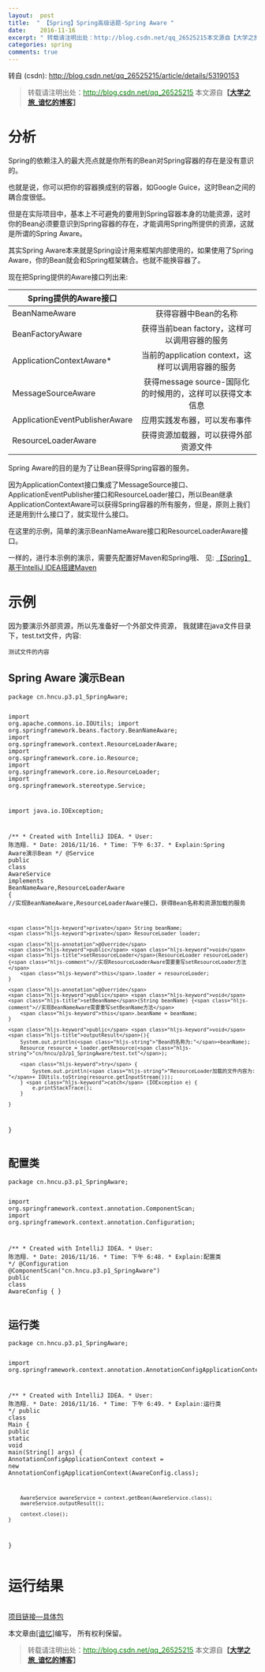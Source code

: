```yaml
---
layout:  post
title:  " 【Spring】Spring高级话题-Spring Aware "
date:    2016-11-16
excerpt: " 转载请注明出处：http://blog.csdn.net/qq_26525215本文源自【大学之旅_谙忆的博客】分析Spring的依赖注入的最大亮点就是你所有的Bean对Spring容器的存在是没有意识的。也就是说，你可以把你的容器换成别的容器，如GoogleGuice，这时Bean之间的耦合度很低。但是在实际项目中，基本上不可避免的要用到Spring容器本身的功能资源，这时你的Bean必须要意识到Spring容器的存在，才能调用Spring所提供的资源，这就是所谓的SpringAware。其实SpringAware本来就是Spring设计用来框架内部使用的，如果使用了SpringAware，你的Bean就会和Spring框架耦合。也就不能换容器了。现在把Spring提供的Aware接口列出来:Spring提供的Aware接口BeanNameAware获得容器中Bean的名称BeanFactoryAware获得当前beanfactory，这样可以调用容器的服务ApplicationContextAware*当前的applicationcontext，这样可以调用容器的服务MessageSourceAware获得messagesource-国际化的时候用的，这样可以获得文本信息ApplicationEventPublisherAware应用实践发布器，可以发布事件ResourceLoaderAware获得资源加载器，可以获得外部资源文件SpringAware的目的是为了让Bean获得Spring容器的服务。因为ApplicationContext接口集成了MessageSource接口、ApplicationEventPublisher接口和ResourceLoader接口，所以Bean继承ApplicationContextAware可以获得Spring容器的所有服务，但是，原则上我们还是用到什么接口了，就实现什么接口。在这里的示例，简单的演示BeanNameAware接口和ResourceLoaderAware接口。一样的，进行本示例的演示，需要先配置好Maven和Spring哦、见:【Spring】基于IntelliJIDEA搭建Maven示例因为要演示外部资源，所以先准备好一个外部文件资源，我就建在java文件目录下，test.txt文件，内容:测试文件的内容SpringAware演示Beanpackagecn.hncu.p3.p1_SpringAware;importorg.apache.commons.io.IOUtils;import... "
categories: spring 
comments: true
---
```

转自 (csdn): http://blog.csdn.net/qq_26525215/article/details/53190153
<div class="markdown_views">
 <blockquote cite="陈浩翔"> 
  <p>转载请注明出处：<a href="http://blog.csdn.net/qq_26525215"><font color="green">http://blog.csdn.net/qq_26525215</font></a> 本文源自<strong>【<a href="http://blog.csdn.net/qq_26525215" target="_blank">大学之旅_谙忆的博客</a>】</strong></p> 
 </blockquote> 
 <h1 id="分析">分析</h1> 
 <p>Spring的依赖注入的最大亮点就是你所有的Bean对Spring容器的存在是没有意识的。</p> 
 <p>也就是说，你可以把你的容器换成别的容器，如Google Guice，这时Bean之间的耦合度很低。</p> 
 <p>但是在实际项目中，基本上不可避免的要用到Spring容器本身的功能资源，这时你的Bean必须要意识到Spring容器的存在，才能调用Spring所提供的资源，这就是所谓的Spring Aware。</p> 
 <p>其实Spring Aware本来就是Spring设计用来框架内部使用的，如果使用了Spring Aware，你的Bean就会和Spring框架耦合。也就不能换容器了。</p> 
 <p>现在把Spring提供的Aware接口列出来:</p> 
 <table> 
  <thead> 
   <tr> 
    <th>Spring提供的Aware接口</th> 
    <th align="center"></th> 
   </tr> 
  </thead> 
  <tbody>
   <tr> 
    <td>BeanNameAware</td> 
    <td align="center">获得容器中Bean的名称</td> 
   </tr> 
   <tr> 
    <td>BeanFactoryAware</td> 
    <td align="center">获得当前bean factory，这样可以调用容器的服务</td> 
   </tr> 
   <tr> 
    <td>ApplicationContextAware*</td> 
    <td align="center">当前的application context，这样可以调用容器的服务</td> 
   </tr> 
   <tr> 
    <td>MessageSourceAware</td> 
    <td align="center">获得message source-国际化的时候用的，这样可以获得文本信息</td> 
   </tr> 
   <tr> 
    <td>ApplicationEventPublisherAware</td> 
    <td align="center">应用实践发布器，可以发布事件</td> 
   </tr> 
   <tr> 
    <td>ResourceLoaderAware</td> 
    <td align="center">获得资源加载器，可以获得外部资源文件</td> 
   </tr> 
  </tbody>
 </table> 
 <p>Spring Aware的目的是为了让Bean获得Spring容器的服务。</p> 
 <p>因为ApplicationContext接口集成了MessageSource接口、ApplicationEventPublisher接口和ResourceLoader接口，所以Bean继承ApplicationContextAware可以获得Spring容器的所有服务，但是，原则上我们还是用到什么接口了，就实现什么接口。</p> 
 <p>在这里的示例，简单的演示BeanNameAware接口和ResourceLoaderAware接口。</p> 
 <p>一样的，进行本示例的演示，需要先配置好Maven和Spring哦、  见:  <a href="http://blog.csdn.net/qq_26525215/article/details/53010442" target="_blank">【Spring】基于IntelliJ IDEA搭建Maven</a></p> 
 <h1 id="示例">示例</h1> 
 <p>因为要演示外部资源，所以先准备好一个外部文件资源，  我就建在java文件目录下，test.txt文件，内容:</p> 
 <pre class="prettyprint"><code class=" hljs ">测试文件的内容</code></pre> 
 <h2 id="spring-aware-演示bean">Spring Aware 演示Bean</h2> 
 <pre class="prettyprint"><code class=" hljs java"><span class="hljs-keyword">package</span> cn.hncu.p3.p1_SpringAware;

<span class="hljs-keyword">import</span> org.apache.commons.io.IOUtils;
<span class="hljs-keyword">import</span> org.springframework.beans.factory.BeanNameAware;
<span class="hljs-keyword">import</span> org.springframework.context.ResourceLoaderAware;
<span class="hljs-keyword">import</span> org.springframework.core.io.Resource;
<span class="hljs-keyword">import</span> org.springframework.core.io.ResourceLoader;
<span class="hljs-keyword">import</span> org.springframework.stereotype.Service;

<span class="hljs-keyword">import</span> java.io.IOException;

<span class="hljs-javadoc">/** * Created with IntelliJ IDEA. * User: 陈浩翔. * Date: 2016/11/16. * Time: 下午 6:37. * Explain:Spring Aware演示Bean */</span>
<span class="hljs-annotation">@Service</span>
<span class="hljs-keyword">public</span> <span class="hljs-class"><span class="hljs-keyword">class</span> <span class="hljs-title">AwareService</span> <span class="hljs-keyword">implements</span> <span class="hljs-title">BeanNameAware</span>,<span class="hljs-title">ResourceLoaderAware</span> {</span>
    <span class="hljs-comment">//实现BeanNameAware,ResourceLoaderAware接口，获得Bean名称和资源加载的服务</span>

    <span class="hljs-keyword">private</span> String beanName;
    <span class="hljs-keyword">private</span> ResourceLoader loader;

    <span class="hljs-annotation">@Override</span>
    <span class="hljs-keyword">public</span> <span class="hljs-keyword">void</span> <span class="hljs-title">setResourceLoader</span>(ResourceLoader resourceLoader) {<span class="hljs-comment">//实现ResourceLoaderAware需要重写setResourceLoader方法</span>
        <span class="hljs-keyword">this</span>.loader = resourceLoader;
    }

    <span class="hljs-annotation">@Override</span>
    <span class="hljs-keyword">public</span> <span class="hljs-keyword">void</span> <span class="hljs-title">setBeanName</span>(String beanName) {<span class="hljs-comment">//实现BeanNameAware需要重写setBeanName方法</span>
        <span class="hljs-keyword">this</span>.beanName = beanName;
    }

    <span class="hljs-keyword">public</span> <span class="hljs-keyword">void</span> <span class="hljs-title">outputResult</span>(){
        System.out.println(<span class="hljs-string">"Bean的名称为:"</span>+beanName);
        Resource resource = loader.getResource(<span class="hljs-string">"cn/hncu/p3/p1_SpringAware/test.txt"</span>);

        <span class="hljs-keyword">try</span> {
            System.out.println(<span class="hljs-string">"ResourceLoader加载的文件内容为: "</span>+ IOUtils.toString(resource.getInputStream()));
        } <span class="hljs-keyword">catch</span> (IOException e) {
            e.printStackTrace();
        }

    }

}
</code></pre> 
 <h2 id="配置类">配置类</h2> 
 <pre class="prettyprint"><code class=" hljs java"><span class="hljs-keyword">package</span> cn.hncu.p3.p1_SpringAware;

<span class="hljs-keyword">import</span> org.springframework.context.annotation.ComponentScan;
<span class="hljs-keyword">import</span> org.springframework.context.annotation.Configuration;

<span class="hljs-javadoc">/** * Created with IntelliJ IDEA. * User: 陈浩翔. * Date: 2016/11/16. * Time: 下午 6:48. * Explain:配置类 */</span>
<span class="hljs-annotation">@Configuration</span>
<span class="hljs-annotation">@ComponentScan</span>(<span class="hljs-string">"cn.hncu.p3.p1_SpringAware"</span>)
<span class="hljs-keyword">public</span> <span class="hljs-class"><span class="hljs-keyword">class</span> <span class="hljs-title">AwareConfig</span> {</span>
}
</code></pre> 
 <h2 id="运行类">运行类</h2> 
 <pre class="prettyprint"><code class=" hljs java"><span class="hljs-keyword">package</span> cn.hncu.p3.p1_SpringAware;

<span class="hljs-keyword">import</span> org.springframework.context.annotation.AnnotationConfigApplicationContext;

<span class="hljs-javadoc">/** * Created with IntelliJ IDEA. * User: 陈浩翔. * Date: 2016/11/16. * Time: 下午 6:49. * Explain:运行类 */</span>
<span class="hljs-keyword">public</span> <span class="hljs-class"><span class="hljs-keyword">class</span> <span class="hljs-title">Main</span> {</span>
    <span class="hljs-keyword">public</span> <span class="hljs-keyword">static</span> <span class="hljs-keyword">void</span> <span class="hljs-title">main</span>(String[] args) {
        AnnotationConfigApplicationContext context = <span class="hljs-keyword">new</span> AnnotationConfigApplicationContext(AwareConfig.class);

        AwareService awareService = context.getBean(AwareService.class);
        awareService.outputResult();

        context.close();
    }

}
</code></pre> 
 <h1 id="运行结果">运行结果</h1> 
 <p><img src="http://img.blog.csdn.net/20161116193220921" alt="" title=""></p> 
 <p><a href="https://github.com/chenhaoxiang/Java/tree/master/springBoot/src/main/java/cn/hncu/p3/p1_SpringAware" target="_blank">项目链接—具体包</a></p> 
 <p>本文章由<a href="https://chenhaoxiang.github.io/">[谙忆]</a>编写， 所有权利保留。 </p> 
 <blockquote cite="陈浩翔"> 
  <p>转载请注明出处：<a href="http://blog.csdn.net/qq_26525215"><font color="green">http://blog.csdn.net/qq_26525215</font></a> 本文源自<strong>【<a href="http://blog.csdn.net/qq_26525215" target="_blank">大学之旅_谙忆的博客</a>】</strong></p> 
 </blockquote>
</div>